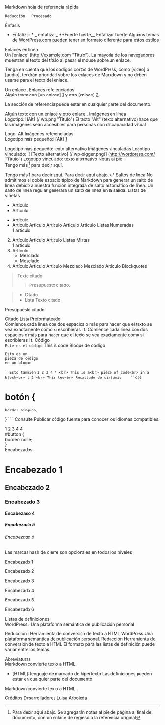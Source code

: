 Markdown hoja de referencia rápida

	Reducción	Procesado
Énfasis	
* Enfatizar * _ enfatizar_
**Fuerte fuerte__
Enfatizar
fuerte
Algunos temas de WordPress.com pueden tener un formato diferente para estos estilos

Enlaces en linea	
Un [enlace] (http://example.com "Título").
La mayoría de los navegadores muestran el texto del título al pasar el mouse sobre un enlace.

Tenga en cuenta que los códigos cortos de WordPress, como [video] o [audio], tendrán prioridad sobre los enlaces de Markdown y no deben usarse para el texto del enlace.

Un enlace .
Enlaces referenciados	
Algún texto con [un enlace] [1] y
otro [enlace] [2].

[1]: http://example.com/ "Título"
[2]: http://example.org/ "Título"
La sección de referencia puede estar en cualquier parte del documento.

Algún texto con un enlace y otro enlace .
Imágenes en línea	
Logotipo:! [Alt] (/ wp.png "Título")
El texto "Alt" (texto alternativo) hace que las imágenes sean accesibles para personas con discapacidad visual

Logo: Alt
Imágenes referenciadas	
Logotipo más pequeño:! [Alt] [1]

[1]: /wp-smaller.png "Título"
Logotipo más pequeño: texto alternativo
Imágenes vinculadas	
Logotipo vinculado: [! [Texto alternativo] (/ wp-bigger.png)]
(http://wordpress.com/ "Título")
Logotipo vinculado: texto alternativo
Notas al pie	
Tengo más [^ 1] para decir aquí.

[^ 1]: Para decir aquí abajo.
Se agregarán notas al pie de página al final del documento, con un enlace de regreso a la referencia original

Tengo más 1 para decir aquí.
Para decir aquí abajo. ↩
Saltos de línea	No admitimos el doble espacio típico de Markdown para generar un salto de línea debido a nuestra función integrada de salto automático de línea. Un salto de línea regular generará un salto de línea en la salida.	
Listas de viñetas	
* Articulo
* Articulo
- Articulo
- Articulo
Articulo
Articulo
Articulo
Articulo
Listas Numeradas	
1 articulo
2. Artículo
Articulo
Articulo
Listas Mixtas	
1 articulo
2. Artículo
   * Mezclado
   * Mezclado  
3. Artículo
Articulo
Articulo
Mezclado
Mezclado
Articulo
Blockquotes	
> Texto citado.
>> Presupuesto citado.

> * Citado 
> * Lista
Texto citado

Presupuesto citado

Citado
Lista
Preformateado	
  Comience cada línea con 
  dos espacios o más para 
  hacer que el texto se vea
  exactamente 
  como si escribieras i
  t.
Comience cada línea con 
dos espacios o más para 
hacer que el texto se vea
exactamente 
como si escribieras i
t.
Código	
`Este es el código`
This is code
Bloque de código	
~~~~
Esto es un 
pieza de código 
en un bloque
~~~~

`` `
Esto también
`` `
1
2
3
4 4
<br>
This is a<br>
piece of code<br>
in a block<br>
1
2
<br>
This too<br>
Resaltado de sintaxis	
`` `css
# botón {
    borde: ninguno;
}
`` `
Consulte Publicar código fuente para conocer los idiomas compatibles.

1
2
3
4 4
<br>
#button {<br>
    border: none;<br>
}<br>
Encabezados	
# Encabezado 1
## Encabezado 2
### Encabezado 3 
#### Encabezado 4 ####
##### Encabezado 5 #####
###### Encabezado 6 ######
Las marcas hash de cierre son opcionales en todos los niveles

Encabezado 1

Encabezado 2

Encabezado 3

Encabezado 4

Encabezado 5

Encabezado 6

Listas de definiciones	
WordPress
: Una plataforma semántica de publicación personal 

Reducción
: Herramienta de conversión de texto a HTML
WordPress
Una plataforma semántica de publicación personal.
Reducción
Herramienta de conversión de texto a HTML
El formato para las listas de definición puede variar entre los temas.

Abreviaturas	
Markdown convierte texto a HTML.

* [HTML]: lenguaje de marcado de hipertexto
Las definiciones pueden estar en cualquier parte del documento

Markdown convierte texto a HTML .

Créditos
Desarrolladores
Luisa Arboleda